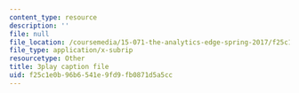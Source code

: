 ```yaml
---
content_type: resource
description: ''
file: null
file_location: /coursemedia/15-071-the-analytics-edge-spring-2017/f25c1e0b96b6541e9fd9fb0871d5a5cc_EQYlOQjzYOA.vtt
file_type: application/x-subrip
resourcetype: Other
title: 3play caption file
uid: f25c1e0b-96b6-541e-9fd9-fb0871d5a5cc
---
```

